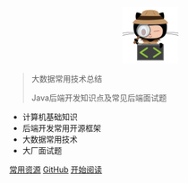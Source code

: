 <p align="center">
<img src="./media/pictures/logo.jpg" width="100" height="100"/>
</p>

> 大数据常用技术总结
>
> Java后端开发知识点及常见后端面试题

- 计算机基础知识
- 后端开发常用开源框架
- 大数据常用技术
- 大厂面试题

[常用资源](https://shimo.im/docs/MuiACIg1HlYfVxrj/)
[GitHub](<https://github.com/Lcsbs/technology-summary>)
[开始阅读](#introduction)